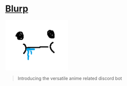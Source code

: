 # [Blurp](https://discord.com/oauth2/authorize?client_id=1248292283883851919)
<img src="./assets/Blurp.png" width=200>

>Introducing the versatile anime related discord bot